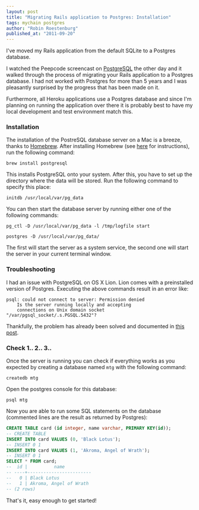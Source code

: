 ```yaml
---
layout: post
title: "Migrating Rails application to Postgres: Installation"
tags: mychain postgres
author: "Robin Roestenburg"
published_at: "2011-09-20"
---
```

I've moved my Rails application from the default SQLite to a Postgres database.

I watched the Peepcode screencast on [PostgreSQL](https://peepcode.com/products/postgresql) the other day and it walked through the process of migrating your Rails application to a Postgres database. I had not worked with Postgres for more than 5 years and I was pleasantly surprised by the progress that has been made on it.

Furthermore, all Heroku applications use a Postgres database and since I'm planning on running the application over there it is probably best to have my local development and test environment match this.

### Installation
The installation of the PostreSQL database server on a Mac is a breeze, thanks to [Homebrew](http://mxcl.github.com/homebrew/). After installing Homebrew (see [here](https://github.com/mxcl/homebrew/wiki/installation) for instructions), run the following command:

~~~ text
brew install postgresql
~~~

This installs PostgreSQL onto your system. After this, you have to set up the directory where the data will be stored. Run the following command to specify this place:

~~~ text
initdb /usr/local/var/pg_data
~~~

You can then start the database server by running either one of the following commands:

~~~ text
pg_ctl -D /usr/local/var/pg_data -l /tmp/logfile start

postgres -D /usr/local/var/pg_data/
~~~

The first will start the server as a system service, the second one will start the server in your current terminal window.

### Troubleshooting
I had an issue with PostgreSQL on OS X Lion. Lion comes with a preinstalled version of Postgres. Executing the above commands result in an error like:

~~~ text
psql: could not connect to server: Permission denied
    Is the server running locally and accepting
    connections on Unix domain socket "/var/pgsql_socket/.s.PGSQL.5432"?
~~~

Thankfully, the problem has already been solved and documented in [this post](http://nextmarvel.net/blog/2011/09/brew-install-postgresql-on-os-x-lion/).

### Check 1.. 2.. 3..
Once the server is running you can check if everything works as you expected by creating a database named `mtg` with the following command:

~~~ text
createdb mtg
~~~

Open the postgres console for this database:

~~~ text
psql mtg
~~~

Now you are able to run some SQL statements on the database (commented lines are the result as returned by Postgres):

~~~ sql
CREATE TABLE card (id integer, name varchar, PRIMARY KEY(id));
-- CREATE TABLE
INSERT INTO card VALUES (0, 'Black Lotus');
-- INSERT 0 1
INSERT INTO card VALUES (1, 'Akroma, Angel of Wrath');
-- INSERT 0 1
SELECT * FROM card;
--  id |          name
-- ----+------------------------
--   0 | Black Lotus
--   1 | Akroma, Angel of Wrath
-- (2 rows)
~~~

That's it, easy enough to get started!
